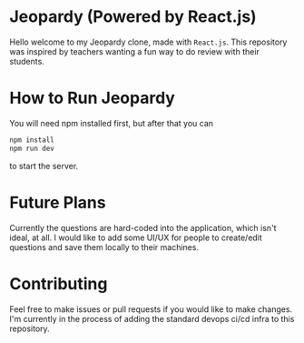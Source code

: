 # Jeopardy (Powered by React.js)
Hello welcome to my Jeopardy clone, made with `React.js`. This repository
was inspired by teachers wanting a fun way to do review with their
students.

# How to Run Jeopardy
You will need npm installed first, but after that you can
```bash
npm install
npm run dev
```
to start the server.

# Future Plans
Currently the questions are hard-coded into the application, which isn't
ideal, at all. I would like to add some UI/UX for people to create/edit
questions and save them locally to their machines.

# Contributing
Feel free to make issues or pull requests if you would like to make changes.
I'm currently in the process of adding the standard devops ci/cd infra to
this repository.
